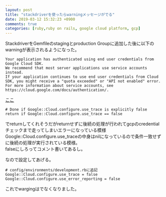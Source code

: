 ```yaml
---
layout: post
title: "stackdriverを使ったらwarningメッセージがでる"
date: 2019-03-12 15:32:23 +0900
comments: true
categories: [ruby,ruby on rails, google cloud platform, gcp]
---
```


StackdriverをGemfileのstagingとproduction Groupに追加した後に以下のwarningが表示されるようになった。  

```
Your application has authenticated using end user credentials from Google Cloud SDK.
We recommend that most server applications use service accounts instead.
If your application continues to use end user credentials from Cloud SDK, you might receive a "quota exceeded" or "API not enabled" error.
For more information about service accounts, see https://cloud.google.com/docs/authentication/.
```

<!-- more -->
  
<script async src="//pagead2.googlesyndication.com/pagead/js/adsbygoogle.js"></script>
<ins class="adsbygoogle"
     style="display:block; text-align:center;"
     data-ad-layout="in-article"
     data-ad-format="fluid"
     data-ad-client="ca-pub-7039502723411845"
     data-ad-slot="8206045005"></ins>
<script>
     (adsbygoogle = window.adsbygoogle || []).push({});
</script>
  
[ここ](https://github.com/googleapis/google-cloud-ruby/blob/master/google-cloud-trace/lib/google/cloud/trace/rails.rb#L131)

```
# Done if Google::Cloud.configure.use_trace is explicitly false
return if Google::Cloud.configure.use_trace == false
```

でreturnしてくれそうだがreturnせずに後続の処理が行われてgcpのcredentialチェックまで走ってしまいエラーになっている模様  
Google::Cloud.configure.use_traceの中身はnilになっているので条件一致せずに後続の処理が実行されている模様。  
falseにしろってコメント書いてあるし。  
  
なので設定してあげる。  
  
```  
# config/environments/development.rbに追記  
Google::Cloud.configure.use_trace = false  
Google::Cloud.configure.use_error_reporting = false  
```  
  
これでwargingはでなくなりました。  

